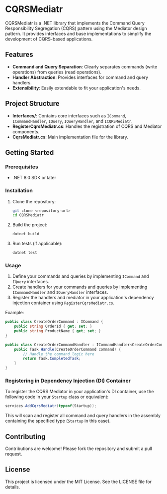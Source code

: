 # CQRSMediatr

CQRSMediatr is a .NET library that implements the Command Query Responsibility Segregation (CQRS) pattern using the Mediator design pattern. It provides interfaces and base implementations to simplify the development of CQRS-based applications.

## Features

- **Command and Query Separation**: Clearly separates commands (write operations) from queries (read operations).
- **Handler Abstraction**: Provides interfaces for command and query handlers.
- **Extensibility**: Easily extendable to fit your application's needs.

## Project Structure

- **Interfaces/**: Contains core interfaces such as `ICommand`, `ICommandHandler`, `IQuery`, `IQueryHandler`, and `ICQRSMediatr`.
- **RegisterCqrsMediatr.cs**: Handles the registration of CQRS and Mediator components.
- **CqrsMediatr.cs**: Main implementation file for the library.

## Getting Started

### Prerequisites

- .NET 8.0 SDK or later

### Installation

1. Clone the repository:
   ```bash
   git clone <repository-url>
   cd CQRSMediatr
   ```

2. Build the project:
   ```bash
   dotnet build
   ```

3. Run tests (if applicable):
   ```bash
   dotnet test
   ```

### Usage

1. Define your commands and queries by implementing `ICommand` and `IQuery` interfaces.
2. Create handlers for your commands and queries by implementing `ICommandHandler` and `IQueryHandler` interfaces.
3. Register the handlers and mediator in your application's dependency injection container using `RegisterCqrsMediatr.cs`.

Example:

```csharp
public class CreateOrderCommand : ICommand {
    public string OrderId { get; set; }
    public string ProductName { get; set; }
}

public class CreateOrderCommandHandler : ICommandHandler<CreateOrderCommand> {
    public Task Handle(CreateOrderCommand command) {
        // Handle the command logic here
        return Task.CompletedTask;
    }
}
```

### Registering in Dependency Injection (DI) Container

To register the CQRS Mediator in your application's DI container, use the following code in your `Startup` class or equivalent:

```csharp
services.AddCqrsMediatr(typeof(Startup));
```

This will scan and register all command and query handlers in the assembly containing the specified type (`Startup` in this case).

## Contributing

Contributions are welcome! Please fork the repository and submit a pull request.

## License

This project is licensed under the MIT License. See the LICENSE file for details.
